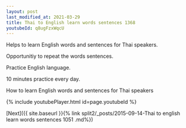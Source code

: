```yaml
---
layout: post
last_modified_at: 2021-03-29
title: Thai to English learn words sentences 1368 
youtubeId: q8ugFzxWqcU
---
```

 
 
Helps to learn English words and sentences for Thai speakers.

Opportunitiy to repeat the words sentences. 

Practice English language. 
 
10 minutes practice every day. 
 
How to learn English words and sentences for Thai speakers 
 
{% include youtubePlayer.html id=page.youtubeId %}
 
 
[Next]({{ site.baseurl }}{% link  split2/_posts/2015-09-14-Thai to english learn words sentences 1051 .md%})
 
